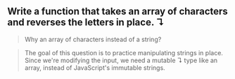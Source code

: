 ## Write a function that takes an array of characters and reverses the letters in place. ↴

>Why an array of characters instead of a string?

>The goal of this question is to practice manipulating strings in place. Since we're modifying the input, we need a mutable ↴ type like an array, instead of JavaScript's immutable strings.